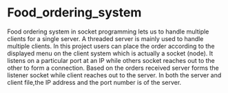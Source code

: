 # Food_ordering_system
Food ordering system in socket programming lets us to handle multiple clients for a single server. A threaded server is mainly used to handle multiple clients.
In this project users can place the order according to the displayed menu on the client system which is actually a socket (node).
It listens on a particular port at an IP while others socket reaches out to the other to form a connection.
Based on the orders received server forms the listener socket while client reaches out to the server.
In both the server and client file,the IP address and the port number is of the server.
